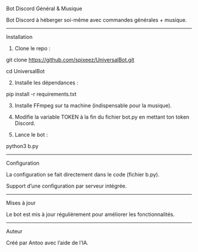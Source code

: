 Bot Discord Général & Musique

Bot Discord à héberger soi-même avec commandes générales + musique.


---

Installation

1. Clone le repo :



git clone https://github.com/spixeez/UniversalBot.git


cd UniversalBot 

2. Installe les dépendances :



pip install -r requirements.txt

3. Installe FFmpeg sur ta machine (indispensable pour la musique).


4. Modifie la variable TOKEN à la fin du fichier bot.py en mettant ton token Discord.


5. Lance le bot :



python3 b.py


---

Configuration

La configuration se fait directement dans le code (fichier b.py).

Support d’une configuration par serveur intégrée.



---

Mises à jour

Le bot est mis à jour régulièrement pour améliorer les fonctionnalités.


---

Auteur

Créé par Antoo avec l’aide de l’IA.
